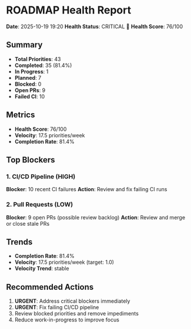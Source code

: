 # ROADMAP Health Report

**Date**: 2025-10-19 19:20
**Health Status**: CRITICAL 🔴
**Health Score**: 76/100

## Summary

- **Total Priorities**: 43
- **Completed**: 35 (81.4%)
- **In Progress**: 1
- **Planned**: 7
- **Blocked**: 0
- **Open PRs**: 9
- **Failed CI**: 10

## Metrics

- **Health Score**: 76/100
- **Velocity**: 17.5 priorities/week
- **Completion Rate**: 81.4%

## Top Blockers

### 1. CI/CD Pipeline (HIGH)

**Blocker**: 10 recent CI failures
**Action**: Review and fix failing CI runs

### 2. Pull Requests (LOW)

**Blocker**: 9 open PRs (possible review backlog)
**Action**: Review and merge or close stale PRs

## Trends

- **Completion Rate**: 81.4%
- **Velocity**: 17.5 priorities/week (target: 1.0)
- **Velocity Trend**: stable

## Recommended Actions

1. **URGENT**: Address critical blockers immediately
2. **URGENT**: Fix failing CI/CD pipeline
3. Review blocked priorities and remove impediments
4. Reduce work-in-progress to improve focus
